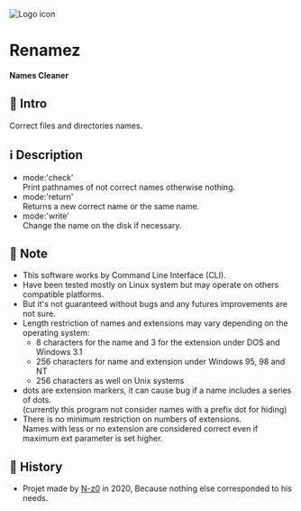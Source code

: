 ![Logo icon](contents/logo/logo.svg "Software-name logo")
# Renamez
**Names Cleaner**


## 🚩 Intro
Correct files and directories names.


## ℹ️ Description
 - mode:'check'  
	Print pathnames of not correct names otherwise nothing.  
 - mode:'return'  
	Returns a new correct name or the same name.  
 - mode:'write'  
	Change the name on the disk if necessary.  


## 📝 Note
 - This software works by Command Line Interface (CLI).  
 - Have been tested mostly on Linux system but may operate on others compatible platforms.  
 - But it's not guaranteed without bugs and any futures improvements are not sure.  
 - Length restriction of names and extensions may vary depending on the operating system:  
	 - 8 characters for the name and 3 for the extension under DOS and Windows 3.1  
	 - 256 characters for name and extension under Windows 95, 98 and NT  
	 - 256 characters as well on Unix systems  
 - dots are extension markers, it can cause bug if a name includes a series of dots.  
	(currently this program not consider names with a prefix dot for hiding)  
 - There is no minimum restriction on numbers of extensions.  
	Names with less or no extension are considered correct even if maximum ext parameter is set higher.  


## 📜 History
- Projet made by [N-z0](mailto:syslog@laposte.net) in 2020, Because nothing else corresponded to his needs.  

